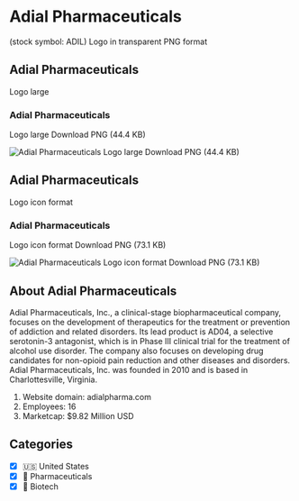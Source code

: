 # Adial Pharmaceuticals
 (stock symbol: ADIL) Logo in transparent PNG format

## Adial Pharmaceuticals
 Logo large

### Adial Pharmaceuticals
 Logo large Download PNG (44.4 KB)

![Adial Pharmaceuticals
 Logo large Download PNG (44.4 KB)](/img/orig/ADIL_BIG-5815686d.png)

## Adial Pharmaceuticals
 Logo icon format

### Adial Pharmaceuticals
 Logo icon format Download PNG (73.1 KB)

![Adial Pharmaceuticals
 Logo icon format Download PNG (73.1 KB)](/img/orig/ADIL-0125d811.png)

## About Adial Pharmaceuticals


Adial Pharmaceuticals, Inc., a clinical-stage biopharmaceutical company, focuses on the development of therapeutics for the treatment or prevention of addiction and related disorders. Its lead product is AD04, a selective serotonin-3 antagonist, which is in Phase III clinical trial for the treatment of alcohol use disorder. The company also focuses on developing drug candidates for non-opioid pain reduction and other diseases and disorders. Adial Pharmaceuticals, Inc. was founded in 2010 and is based in Charlottesville, Virginia.

1. Website domain: adialpharma.com
2. Employees: 16
3. Marketcap: $9.82 Million USD


## Categories
- [x] 🇺🇸 United States
- [x] 💊 Pharmaceuticals
- [x] 🧬 Biotech
